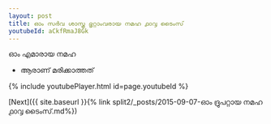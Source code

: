 ```yaml
---
layout: post
title: ഓം സർവ ശാസ്ത്ര ഭൃറ്റാംവരായ നമഹ ൧൦൮ ടൈംസ്
youtubeId: aCkfRmaJ8Gk
---
```

 
 
 ഓം എമാരായ നമഹ 
 
 -  ആരാണ് മരിക്കാത്തത് 
 
  
 
  
 
 
 
 
 
 


{% include youtubePlayer.html id=page.youtubeId %}
 
[Next]({{ site.baseurl }}{% link  split2/_posts/2015-09-07-ഓം ദ്രുപറ്റായ നമഹ ൧൦൮ ടൈംസ്.md%})
 
